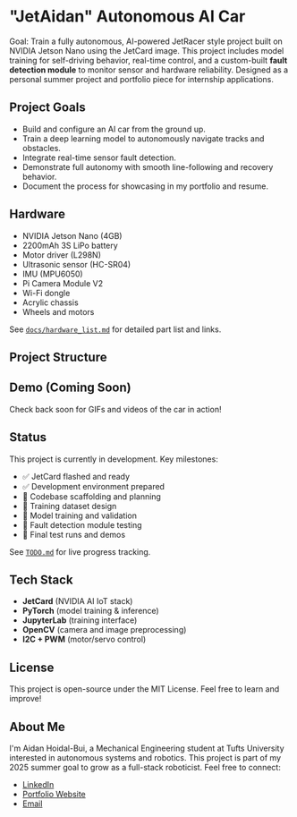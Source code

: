 # "JetAidan" Autonomous AI Car
Goal: Train a fully autonomous, AI-powered JetRacer style project built on NVIDIA Jetson Nano using the JetCard image. This project includes model training for self-driving behavior, real-time control, and a custom-built **fault detection module** to monitor sensor and hardware reliability. Designed as a personal summer project and portfolio piece for internship applications.

## Project Goals
- Build and configure an AI car from the ground up.
- Train a deep learning model to autonomously navigate tracks and obstacles.
- Integrate real-time sensor fault detection.
- Demonstrate full autonomy with smooth line-following and recovery behavior.
- Document the process for showcasing in my portfolio and resume.


## Hardware
- NVIDIA Jetson Nano (4GB)
- 2200mAh 3S LiPo battery
- Motor driver (L298N)
- Ultrasonic sensor (HC-SR04)
- IMU (MPU6050)
- Pi Camera Module V2
- Wi-Fi dongle
- Acrylic chassis 
- Wheels and motors

See [`docs/hardware_list.md`]([docs/hardware_list.md](https://docs.google.com/document/d/17P2p_zScGRy9KwMatDvKX1qE3s3ogGrmhXNLoPHxNAk/edit?tab=t.0)) for detailed part list and links.


## Project Structure




## Demo (Coming Soon)
Check back soon for GIFs and videos of the car in action!


## Status
This project is currently in development. Key milestones:
- ✅ JetCard flashed and ready
- ✅ Development environment prepared
- 🔄 Codebase scaffolding and planning
- 🔄 Training dataset design
- 🔄 Model training and validation
- 🔲 Fault detection module testing
- 🔲 Final test runs and demos

See [`TODO.md`](TODO.md) for live progress tracking.



## Tech Stack
- **JetCard** (NVIDIA AI IoT stack)
- **PyTorch** (model training & inference)
- **JupyterLab** (training interface)
- **OpenCV** (camera and image preprocessing)
- **I2C + PWM** (motor/servo control)



## License
This project is open-source under the MIT License. Feel free to learn and improve!



## About Me
I'm Aidan Hoidal-Bui, a Mechanical Engineering student at Tufts University interested in autonomous systems and robotics. This project is part of my 2025 summer goal to grow as a full-stack roboticist. Feel free to connect:

- [LinkedIn](https://linkedin.com/in/aidan-hoidal-bui)
- [Portfolio Website](https://aidanhbui.github.io/Website/)
- [Email](mailto:aidan.hoidal_bui@tufts.edu)
